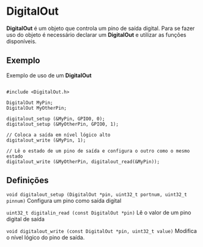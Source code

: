 # DigitalOut #

**DigitalOut** é um objeto que controla um pino de saída digital. Para se fazer uso do objeto é necessário declarar um **DigitalOut** e utilizar as funções disponíveis.

## Exemplo ##

Exemplo de uso de um **DigitalOut**

```

#include <DigitalOut.h>

DigitalOut MyPin;
DigitalOut MyOtherPin;

digitalout_setup (&MyPin, GPIO0, 0);
digitalout_setup (&MyOtherPin, GPIO0, 1);

// Coloca a saída em nível lógico alto
digitalout_write (&MyPin, 1);

// Lê o estado de um pino de saída e configura o outro como o mesmo estado
digitalout_write (&MyOtherPin, digitalout_read(&MyPin));

```

## Definições ##

`void digitalout_setup (DigitalOut *pin, uint32_t portnum, uint32_t pinnum)`
Configura um pino como saída digital

`uint32_t digitalin_read (const DigitalOut *pin)`
Lê o valor de um pino digital de saída

`void digitalout_write (const DigitalOut *pin, uint32_t value)`
Modifica o nível lógico do pino de saída.